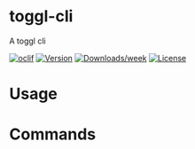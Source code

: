 toggl-cli
=========

A toggl cli

[![oclif](https://img.shields.io/badge/cli-oclif-brightgreen.svg)](https://oclif.io)
[![Version](https://img.shields.io/npm/v/toggl-cli.svg)](https://npmjs.org/package/toggl-cli)
[![Downloads/week](https://img.shields.io/npm/dw/toggl-cli.svg)](https://npmjs.org/package/toggl-cli)
[![License](https://img.shields.io/npm/l/toggl-cli.svg)](https://github.com/mitramejia/https://github.com/mitramejia/toggl-cli/blob/master/package.json)

<!-- toc -->
# Usage
<!-- usage -->
# Commands
<!-- commands -->
